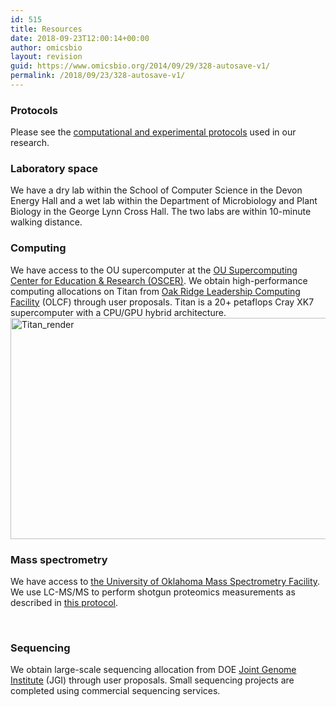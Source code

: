 ```yaml
---
id: 515
title: Resources
date: 2018-09-23T12:00:14+00:00
author: omicsbio
layout: revision
guid: https://www.omicsbio.org/2014/09/29/328-autosave-v1/
permalink: /2018/09/23/328-autosave-v1/
---
```

### Protocols

Please see the [computational and experimental protocols](https://www.omicsbio.org/category/protocols/) used in our research.

### Laboratory space

We have a dry lab within the School of Computer Science in the Devon Energy Hall and a wet lab within the Department of Microbiology and Plant Biology in the George Lynn Cross Hall. The two labs are within 10-minute walking distance.

### **Computing**

We have access to the OU supercomputer at the [OU Supercomputing Center for Education & Research (OSCER)](http://www.ou.edu/oscer). We obtain high-performance computing allocations on Titan from [Oak Ridge Leadership Computing Facility](https://www.olcf.ornl.gov/) (OLCF) through user proposals. Titan is a 20+ petaflops Cray XK7 supercomputer with a CPU/GPU hybrid architecture.[<img class="aligncenter wp-image-525 size-full" src="https://www.omicsbio.org/wp-content/uploads/2014/09/Titan_render.png" alt="Titan_render" width="757" height="354" srcset="https://www.omicsbio.org/wp-content/uploads/2014/09/Titan_render.png 757w, https://www.omicsbio.org/wp-content/uploads/2014/09/Titan_render-300x140.png 300w" sizes="(max-width: 757px) 100vw, 757px" />](https://www.olcf.ornl.gov/titan/)

### Mass spectrometry

We have access to [the University of Oklahoma Mass Spectrometry Facility](http://www.ou.edu/cas/chemistry/research/research-support-services/mass-spectrometry). We use LC-MS/MS to perform shotgun proteomics measurements as described in [this protocol](https://www.omicsbio.org/2015/04/15/protocol-for-shotgun-proteomics-mudpit/).

&nbsp;

### Sequencing

We obtain large-scale sequencing allocation from DOE [Joint Genome Institute](http://jgi.doe.gov/) (JGI) through user proposals. Small sequencing projects are completed using commercial sequencing services.

&nbsp;